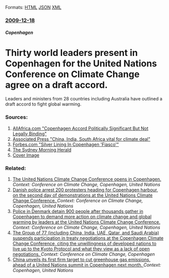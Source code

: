 
Formats: [HTML](/news/2009/12/18/thirty-world-leaders-present-in-copenhagen-for-the-united-nations-conference-on-climate-change-agree-on-a-draft-accord.html)  [JSON](/news/2009/12/18/thirty-world-leaders-present-in-copenhagen-for-the-united-nations-conference-on-climate-change-agree-on-a-draft-accord.json)  [XML](/news/2009/12/18/thirty-world-leaders-present-in-copenhagen-for-the-united-nations-conference-on-climate-change-agree-on-a-draft-accord.xml)  

### [2009-12-18](/news/2009/12/18/index.md)

##### Copenhagen
#  Thirty world leaders present in Copenhagen for the United Nations Conference on Climate Change agree on a draft accord. 

Leaders and ministers from 28 countries including Australia have outlined a draft accord to fight global warming.


### Sources:

1. [AllAfrica.com "Copenhagen Accord Politically Significant But Not Legally Binding"](http://allafrica.com/stories/200912230444.html)
2. [Associated Press "China, India, South Africa vital for climate deal"](http://www.google.com/hostednews/ap/article/ALeqM5jonTQv-XfLSb-A_U63qtXofmqt2gD9COVQ700)
3. [Forbes.com "Silver Lining In Copenhagen 'Fiasco'"](https://www.forbes.com/2009/12/22/copenhagen-climate-summit-fiasco-business-oxford-analytica.html)
4. [The Sydney Morning Herald](http://www.smh.com.au/environment/climate-change/climate-draft-accord-agreed-20091218-l1jo.html)
4. [Cover Image](http://www.smh.com.au/content/dam/images/l/1/9/1/image.related.thumbnail.320x214.l1jo.png/1261110725263.jpg)

### Related:

1. [ The United Nations Climate Change Conference opens in Copenhagen. ](/news/2009/12/7/the-united-nations-climate-change-conference-opens-in-copenhagen.md) _Context: Conference on Climate Change, Copenhagen, United Nations_
2. [ Danish police arrest 200 protesters heading for Copenhagen harbour, on the second day of demonstrations at the United Nations Climate Change Conference. ](/news/2009/12/13/danish-police-arrest-200-protesters-heading-for-copenhagen-harbour-on-the-second-day-of-demonstrations-at-the-united-nations-climate-chang.md) _Context: Conference on Climate Change, Copenhagen, United Nations_
3. [ Police in Denmark detain 900 people after thousands gather in Copenhagen to demand more action on climate change and global warming by leaders at the United Nations Climate Change Conference. ](/news/2009/12/12/police-in-denmark-detain-900-people-after-thousands-gather-in-copenhagen-to-demand-more-action-on-climate-change-and-global-warming-by-lead.md) _Context: Conference on Climate Change, Copenhagen, United Nations_
4. [ The Group of 77 (including China, India, UAE, Qatar, and Saudi Arabia) suspends participation in treaty negotiations at the Copenhagen Climate Change Conference, citing the unwillingness of developed nations to live up to the Kyoto Protocol and what they view as a lack of open negotiations. ](/news/2009/12/14/the-group-of-77-including-china-india-uae-qatar-and-saudi-arabia-suspends-participation-in-treaty-negotiations-at-the-copenhagen-clim.md) _Context: Conference on Climate Change, Copenhagen_
5. [ China unveils its first firm target to cut greenhouse gas emissions, ahead of a United Nations summit in Copenhagen next month. ](/news/2009/11/26/china-unveils-its-first-firm-target-to-cut-greenhouse-gas-emissions-ahead-of-a-united-nations-summit-in-copenhagen-next-month.md) _Context: Copenhagen, United Nations_
